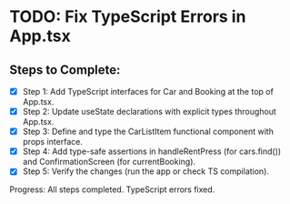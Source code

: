 # TODO: Fix TypeScript Errors in App.tsx

## Steps to Complete:

- [x] Step 1: Add TypeScript interfaces for Car and Booking at the top of App.tsx.
- [x] Step 2: Update useState declarations with explicit types throughout App.tsx.
- [x] Step 3: Define and type the CarListItem functional component with props interface.
- [x] Step 4: Add type-safe assertions in handleRentPress (for cars.find()) and ConfirmationScreen (for currentBooking).
- [x] Step 5: Verify the changes (run the app or check TS compilation).

Progress: All steps completed. TypeScript errors fixed.
